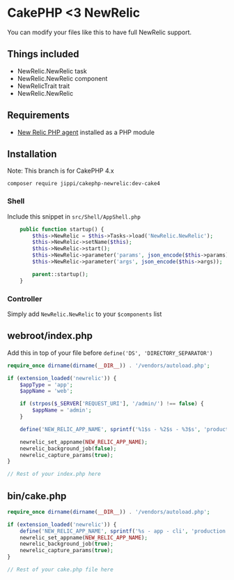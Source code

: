 # CakePHP <3 NewRelic

You can modify your files like this to have full NewRelic support.

## Things included

- NewRelic.NewRelic task
- NewRelic.NewRelic component
- NewRelicTrait trait
- NewRelic.NewRelic

## Requirements
- [New Relic PHP agent](https://docs.newrelic.com/docs/agents/php-agent/getting-started/introduction-new-relic-php) installed as a PHP module

## Installation

Note: This branch is for CakePHP 4.x

```
composer require jippi/cakephp-newrelic:dev-cake4
```


### Shell

Include this snippet in `src/Shell/AppShell.php`

```php
	public function startup() {
		$this->NewRelic = $this->Tasks->load('NewRelic.NewRelic');
		$this->NewRelic->setName($this);
		$this->NewRelic->start();
		$this->NewRelic->parameter('params', json_encode($this->params));
		$this->NewRelic->parameter('args', json_encode($this->args));

		parent::startup();
	}
```

### Controller

Simply add `NewRelic.NewRelic` to your `$components` list

## webroot/index.php

Add this in top of your file before `define('DS', 'DIRECTORY_SEPARATOR')`

```php
require_once dirname(dirname(__DIR__)) . '/vendors/autoload.php';

if (extension_loaded('newrelic')) {
	$appType = 'app';
	$appName = 'web';

	if (strpos($_SERVER['REQUEST_URI'], '/admin/') !== false) {
		$appName = 'admin';
	}

	define('NEW_RELIC_APP_NAME', sprintf('%1$s - %2$s - %3$s', 'production', $appType, $appName));

	newrelic_set_appname(NEW_RELIC_APP_NAME);
	newrelic_background_job(false);
	newrelic_capture_params(true);
}

// Rest of your index.php here
```

## bin/cake.php

```php
require_once dirname(dirname(__DIR__)) . '/vendors/autoload.php';

if (extension_loaded('newrelic')) {
	define('NEW_RELIC_APP_NAME', sprintf('%s - app - cli', 'production'));
	newrelic_set_appname(NEW_RELIC_APP_NAME);
	newrelic_background_job(true);
	newrelic_capture_params(true);
}

// Rest of your cake.php file here
```
